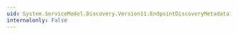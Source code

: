 ```yaml
---
uid: System.ServiceModel.Discovery.Version11.EndpointDiscoveryMetadata11.WriteXml(System.Xml.XmlWriter)
internalonly: False
---
```

